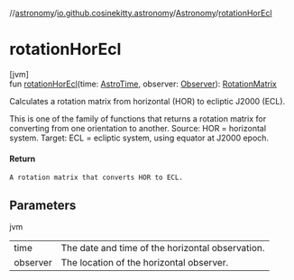 //[astronomy](../../../index.md)/[io.github.cosinekitty.astronomy](../index.md)/[Astronomy](index.md)/[rotationHorEcl](rotation-hor-ecl.md)

# rotationHorEcl

[jvm]\
fun [rotationHorEcl](rotation-hor-ecl.md)(time: [AstroTime](../-astro-time/index.md), observer: [Observer](../-observer/index.md)): [RotationMatrix](../-rotation-matrix/index.md)

Calculates a rotation matrix from horizontal (HOR) to ecliptic J2000 (ECL).

This is one of the family of functions that returns a rotation matrix for converting from one orientation to another. Source: HOR = horizontal system. Target: ECL = ecliptic system, using equator at J2000 epoch.

#### Return

    A rotation matrix that converts HOR to ECL.

## Parameters

jvm

| | |
|---|---|
| time | The date and time of the horizontal observation. |
| observer | The location of the horizontal observer. |
